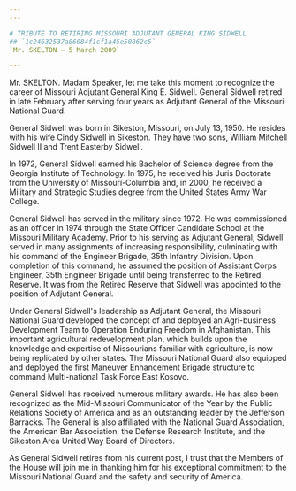 ```yaml
---
---

# TRIBUTE TO RETIRING MISSOURI ADJUTANT GENERAL KING SIDWELL
## `1c24632537a86084f1cf1a45e50862c5`
`Mr. SKELTON — 5 March 2009`

---
```



Mr. SKELTON. Madam Speaker, let me take this moment to recognize the 
career of Missouri Adjutant General King E. Sidwell. General Sidwell 
retired in late February after serving four years as Adjutant General 
of the Missouri National Guard.

 General Sidwell was born in Sikeston, Missouri, on July 13, 1950. He 
resides with his wife Cindy Sidwell in Sikeston. They have two sons, 
William Mitchell Sidwell II and Trent Easterby Sidwell.

In 1972, General Sidwell earned his Bachelor of Science degree from 
the Georgia Institute of Technology. In 1975, he received his Juris 
Doctorate from the University of Missouri-Columbia and, in 2000, he 
received a Military and Strategic Studies degree from the United States 
Army War College.

General Sidwell has served in the military since 1972. He was 
commissioned as an officer in 1974 through the State Officer Candidate 
School at the Missouri Military Academy. Prior to his serving as 
Adjutant General, Sidwell served in many assignments of increasing 
responsibility, culminating with his command of the Engineer Brigade, 
35th Infantry Division. Upon completion of this command, he assumed the 
position of Assistant Corps Engineer, 35th Engineer Brigade until being 
transferred to the Retired Reserve. It was from the Retired Reserve 
that Sidwell was appointed to the position of Adjutant General.



Under General Sidwell's leadership as Adjutant General, the Missouri 
National Guard developed the concept of and deployed an Agri-business 
Development Team to Operation Enduring Freedom in Afghanistan. This 
important agricultural redevelopment plan, which builds upon the 
knowledge and expertise of Missourians familiar with agriculture, is 
now being replicated by other states. The Missouri National Guard also 
equipped and deployed the first Maneuver Enhancement Brigade structure 
to command Multi-national Task Force East Kosovo.

General Sidwell has received numerous military awards. He has also 
been recognized as the Mid-Missouri Communicator of the Year by the 
Public Relations Society of America and as an outstanding leader by the 
Jefferson Barracks. The General is also affiliated with the National 
Guard Association, the American Bar Association, the Defense Research 
Institute, and the Sikeston Area United Way Board of Directors.

As General Sidwell retires from his current post, I trust that the 
Members of the House will join me in thanking him for his exceptional 
commitment to the Missouri National Guard and the safety and security 
of America.
